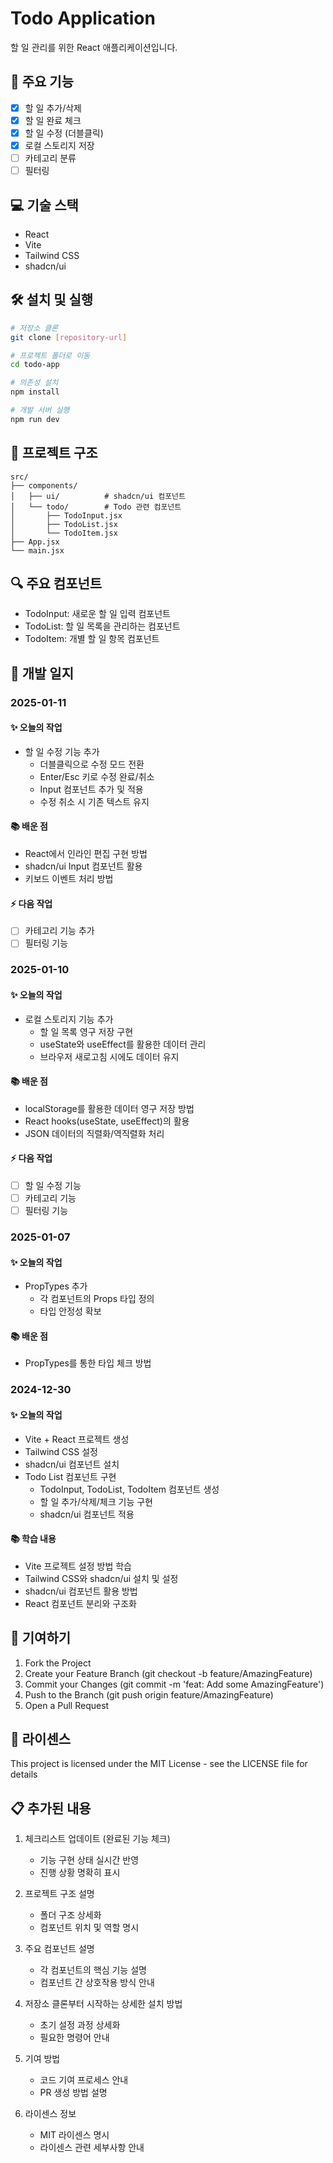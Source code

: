 # Todo Application

할 일 관리를 위한 React 애플리케이션입니다.

## 🚀 주요 기능

- [x] 할 일 추가/삭제
- [x] 할 일 완료 체크
- [x] 할 일 수정 (더블클릭)
- [x] 로컬 스토리지 저장
- [ ] 카테고리 분류
- [ ] 필터링

## 💻 기술 스택

- React
- Vite
- Tailwind CSS
- shadcn/ui

## 🛠️ 설치 및 실행

```bash
# 저장소 클론
git clone [repository-url]

# 프로젝트 폴더로 이동
cd todo-app

# 의존성 설치
npm install

# 개발 서버 실행
npm run dev
```

## 📁 프로젝트 구조
```
src/
├── components/
│   ├── ui/          # shadcn/ui 컴포넌트
│   └── todo/        # Todo 관련 컴포넌트
│       ├── TodoInput.jsx
│       ├── TodoList.jsx
│       └── TodoItem.jsx
├── App.jsx
└── main.jsx
```

## 🔍 주요 컴포넌트

- TodoInput: 새로운 할 일 입력 컴포넌트
- TodoList: 할 일 목록을 관리하는 컴포넌트
- TodoItem: 개별 할 일 항목 컴포넌트


## 📝 개발 일지

### 2025-01-11

#### ✨ 오늘의 작업
- 할 일 수정 기능 추가
  - 더블클릭으로 수정 모드 전환
  - Enter/Esc 키로 수정 완료/취소
  - Input 컴포넌트 추가 및 적용
  - 수정 취소 시 기존 텍스트 유지

#### 📚 배운 점
- React에서 인라인 편집 구현 방법
- shadcn/ui Input 컴포넌트 활용
- 키보드 이벤트 처리 방법

#### ⚡ 다음 작업
- [ ] 카테고리 기능 추가
- [ ] 필터링 기능

### 2025-01-10

#### ✨ 오늘의 작업

- 로컬 스토리지 기능 추가
  - 할 일 목록 영구 저장 구현
  - useState와 useEffect를 활용한 데이터 관리
  - 브라우저 새로고침 시에도 데이터 유지

#### 📚 배운 점

- localStorage를 활용한 데이터 영구 저장 방법
- React hooks(useState, useEffect)의 활용
- JSON 데이터의 직렬화/역직렬화 처리

#### ⚡ 다음 작업

- [ ] 할 일 수정 기능
- [ ] 카테고리 기능
- [ ] 필터링 기능

### 2025-01-07

#### ✨ 오늘의 작업

- PropTypes 추가
  - 각 컴포넌트의 Props 타입 정의
  - 타입 안정성 확보

#### 📚 배운 점

- PropTypes를 통한 타입 체크 방법

### 2024-12-30

#### ✨ 오늘의 작업

- Vite + React 프로젝트 생성
- Tailwind CSS 설정
- shadcn/ui 컴포넌트 설치
- Todo List 컴포넌트 구현
  - TodoInput, TodoList, TodoItem 컴포넌트 생성
  - 할 일 추가/삭제/체크 기능 구현
  - shadcn/ui 컴포넌트 적용

#### 📚 학습 내용

- Vite 프로젝트 설정 방법 학습
- Tailwind CSS와 shadcn/ui 설치 및 설정
- shadcn/ui 컴포넌트 활용 방법
- React 컴포넌트 분리와 구조화

## 🤝 기여하기

1. Fork the Project
2. Create your Feature Branch (git checkout -b feature/AmazingFeature)
3. Commit your Changes (git commit -m 'feat: Add some AmazingFeature')
4. Push to the Branch (git push origin feature/AmazingFeature)
5. Open a Pull Request

## 📜 라이센스

This project is licensed under the MIT License - see the LICENSE file for details

## 📋 추가된 내용

1. 체크리스트 업데이트 (완료된 기능 체크)
   - 기능 구현 상태 실시간 반영
   - 진행 상황 명확히 표시

2. 프로젝트 구조 설명
   - 폴더 구조 상세화
   - 컴포넌트 위치 및 역할 명시

3. 주요 컴포넌트 설명
   - 각 컴포넌트의 핵심 기능 설명
   - 컴포넌트 간 상호작용 방식 안내

4. 저장소 클론부터 시작하는 상세한 설치 방법
   - 초기 설정 과정 상세화
   - 필요한 명령어 안내

5. 기여 방법
   - 코드 기여 프로세스 안내
   - PR 생성 방법 설명

6. 라이센스 정보
   - MIT 라이센스 명시
   - 라이센스 관련 세부사항 안내
